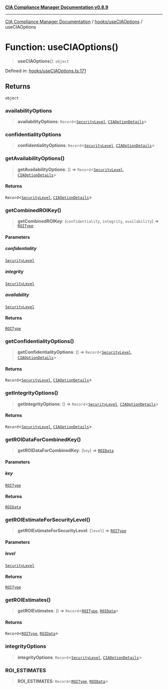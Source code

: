 [**CIA Compliance Manager Documentation v0.8.9**](../../../README.md)

***

[CIA Compliance Manager Documentation](../../../modules.md) / [hooks/useCIAOptions](../README.md) / useCIAOptions

# Function: useCIAOptions()

> **useCIAOptions**(): `object`

Defined in: [hooks/useCIAOptions.ts:171](https://github.com/Hack23/cia-compliance-manager/blob/e1ae27dd41c4ccea8a13cdec993022242a97dce3/src/hooks/useCIAOptions.ts#L171)

## Returns

`object`

### availabilityOptions

> **availabilityOptions**: `Record`\<[`SecurityLevel`](../../../types/cia/type-aliases/SecurityLevel.md), [`CIAOptionDetails`](../interfaces/CIAOptionDetails.md)\>

### confidentialityOptions

> **confidentialityOptions**: `Record`\<[`SecurityLevel`](../../../types/cia/type-aliases/SecurityLevel.md), [`CIAOptionDetails`](../interfaces/CIAOptionDetails.md)\>

### getAvailabilityOptions()

> **getAvailabilityOptions**: () => `Record`\<[`SecurityLevel`](../../../types/cia/type-aliases/SecurityLevel.md), [`CIAOptionDetails`](../interfaces/CIAOptionDetails.md)\>

#### Returns

`Record`\<[`SecurityLevel`](../../../types/cia/type-aliases/SecurityLevel.md), [`CIAOptionDetails`](../interfaces/CIAOptionDetails.md)\>

### getCombinedROIKey()

> **getCombinedROIKey**: (`confidentiality`, `integrity`, `availability`) => [`ROIType`](../type-aliases/ROIType.md)

#### Parameters

##### confidentiality

[`SecurityLevel`](../../../types/cia/type-aliases/SecurityLevel.md)

##### integrity

[`SecurityLevel`](../../../types/cia/type-aliases/SecurityLevel.md)

##### availability

[`SecurityLevel`](../../../types/cia/type-aliases/SecurityLevel.md)

#### Returns

[`ROIType`](../type-aliases/ROIType.md)

### getConfidentialityOptions()

> **getConfidentialityOptions**: () => `Record`\<[`SecurityLevel`](../../../types/cia/type-aliases/SecurityLevel.md), [`CIAOptionDetails`](../interfaces/CIAOptionDetails.md)\>

#### Returns

`Record`\<[`SecurityLevel`](../../../types/cia/type-aliases/SecurityLevel.md), [`CIAOptionDetails`](../interfaces/CIAOptionDetails.md)\>

### getIntegrityOptions()

> **getIntegrityOptions**: () => `Record`\<[`SecurityLevel`](../../../types/cia/type-aliases/SecurityLevel.md), [`CIAOptionDetails`](../interfaces/CIAOptionDetails.md)\>

#### Returns

`Record`\<[`SecurityLevel`](../../../types/cia/type-aliases/SecurityLevel.md), [`CIAOptionDetails`](../interfaces/CIAOptionDetails.md)\>

### getROIDataForCombinedKey()

> **getROIDataForCombinedKey**: (`key`) => [`ROIData`](../interfaces/ROIData.md)

#### Parameters

##### key

[`ROIType`](../type-aliases/ROIType.md)

#### Returns

[`ROIData`](../interfaces/ROIData.md)

### getROIEstimateForSecurityLevel()

> **getROIEstimateForSecurityLevel**: (`level`) => [`ROIType`](../type-aliases/ROIType.md)

#### Parameters

##### level

[`SecurityLevel`](../../../types/cia/type-aliases/SecurityLevel.md)

#### Returns

[`ROIType`](../type-aliases/ROIType.md)

### getROIEstimates()

> **getROIEstimates**: () => `Record`\<[`ROIType`](../type-aliases/ROIType.md), [`ROIData`](../interfaces/ROIData.md)\>

#### Returns

`Record`\<[`ROIType`](../type-aliases/ROIType.md), [`ROIData`](../interfaces/ROIData.md)\>

### integrityOptions

> **integrityOptions**: `Record`\<[`SecurityLevel`](../../../types/cia/type-aliases/SecurityLevel.md), [`CIAOptionDetails`](../interfaces/CIAOptionDetails.md)\>

### ROI\_ESTIMATES

> **ROI\_ESTIMATES**: `Record`\<[`ROIType`](../type-aliases/ROIType.md), [`ROIData`](../interfaces/ROIData.md)\>
